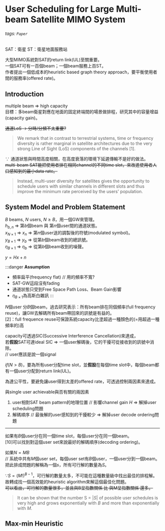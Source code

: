 # User Scheduling for Large Multi-beam Satellite MIMO System
###### tags: `Paper`
SAT：衛星
ST：衛星地面服務站

大型MIMO系統對SAT的return link(UL)至關重要。  
一個SAT可有一百個beam；一個beam服務上百ST。  
作者提出一個低成本的heuristic based graph theory approach，要平衡使用者間的服務率(offered rate)。

## Introduction
multiple beam => high capacity  
目標：多beam衛星對應在地面的固定終端間的場景做排程，研究其中的容量增益(capacity gain)。

~~通道LoS -> 分時/分頻不太重要?~~
> We remark that in contrast to terrestrial systems, time or frequency diversity is rather marginal in satellite architectures due to the very strong Line of Sight (LoS) components of the channels [1].

$\because$ 通道狀態與時間高度相關，在高度衰落的環境下延遲傳輸不是好的做法。  
~~multi-beam SAT能把使用者排在相同channel的不同time slot，來改進使用者人口感知到的最小data rate。~~
> Instead, multi-user diversity for satellites gives 
the opportunity to schedule users with similar channels in 
different slots and thus improve the minimum rate perceived 
by the users' population.

## System Model and Problem Statement
$B$ beams, $N$ users, $N \geq B$，用一個GW來管理。  
$h_{b, n}$ => 第$b$個beam 與 第$n$個user間的通道狀態。  
$x_{N \times 1}$ => $x_n$ => 第$n$個user送的調製後的符號(modulated symbol)。  
$y_{B \times 1}$ => $y_b$ => 從第$b$個beam收到的總訊號。  
$\eta_{B \times 1}$ => $\eta_b$ => 從第$b$個beam收到的噪聲。  

$y = Hx + n$

:::danger
**Assumption**
- 頻率扁平(frequency flat) // 用的頻率不寬?
- SAT-GW這段沒有fading
- 通道狀態只受到Free Space Path Loss、Beam Gain影響
- $\eta_{B \times 1}$為高斯白雜訊
:::

$N$個user 分$B$個beam，過去研究表示：所有beam排在同個頻率(full frequency reuse)，讓GW去解碼所有beam帶回來的訊號是有益的。  
[2]：full frequence reuse可保證系統capacity比塗超過一種顏色的(=用超過一種頻率的)高

capacity可透過SIC(Successive Interference Cancellation)來達成，  
若**假設**SAT可達ideal SIC => 一個user解碼後，它的干擾可從接收到的訊號中消除。  
// user應該是說一個signal


$if (N > B)$，要為所有user分配time slot，並**假設**在每個time slot中，每個beam都有一個user分配到return link(UL)。

為達公平性，要避免讓user得到太差的offered rate，可透過控制兩因素來達成。

與single user achievable與否有關的兩因素
1. user相對SAT beam pattern的地理位置 // 影響channel gain $H$
    => 解掉user scheduling問題
2. 解碼順序 // 最後解的user感知到的干擾較少
    => 解掉user decode ordering問題
---
如果有$B$個user分在同一個time slot，每個user分在同一個beam。  
[10]可以找到對這個user set來說最好的解碼順序(decoding ordering)。

如果$N = MB$  
// 系統中共有$M$個user set，每個user set有$B$個user，一個user分到一個beam。  
把此排成問題的解稱為一個$s$，所有可行解的數量為$S$。

$\because S = (M!)^{B-1}$，可行解的數量太多，不可能在這種數量級中找出最佳的排程解。
故轉成找一個高效能的heuristic algorithm來解這個最佳化問題。  
~~可以看出，可行解的數量很多，並且與B呈指數關係 比 與M呈指數關係 還多。~~
> It can be shown that the number S = $|S|$ of possible user schedules is very high and grows exponentially with $B$ and more than exponentially with $M$.

## Max-min Heuristic